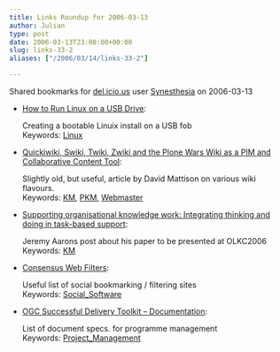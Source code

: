 ```yaml
---
title: Links Roundup for 2006-03-13
author: Julian
type: post
date: 2006-03-13T23:00:00+00:00
slug: links-33-2 
aliases: ["/2006/03/14/links-33-2"]

---
```

Shared bookmarks for [del.icio.us][1] user  [Synesthesia][2] on 2006-03-13

  * [How to Run Linux on a USB Drive][3]:
  
    Creating a bootable Linuix install on a USB fob   
    Keywords: [Linux][4]
  * [Quickiwiki, Swiki, Twiki, Zwiki and the Plone Wars Wiki as a PIM and Collaborative Content Tool][5]:
  
    Slightly old, but useful, article by David Mattison on various wiki flavours.   
    Keywords: [KM][6], [PKM][7], [Webmaster][8]
  * [Supporting organisational knowledge work: Integrating thinking and doing in task-based support][9]:
  
    Jeremy Aarons post about his paper to be presented at OLKC2006   
    Keywords: [KM][6]
  * [Consensus Web Filters][10]:
  
    Useful list of social bookmarking / filtering sites   
    Keywords: [Social_Software][11]
  * [OGC Successful Delivery Toolkit &#8211; Documentation][12]:
  
    List of document specs. for programme management   
    Keywords: [Project_Management][13]

 [1]: https://del.icio.us/
 [2]: https://del.icio.us/synesthesia
 [3]: https://www.althack.com/index.php?option=com_content&task=view&id=24&Itemid=27 "https://www.althack.com/index.php?option=com_content&task=view&id=24&Itemid=27"
 [4]: https://del.icio.us/synesthesia/Linux
 [5]: https://www.infotoday.com/searcher/apr03/mattison.shtml "https://www.infotoday.com/searcher/apr03/mattison.shtml"
 [6]: https://del.icio.us/synesthesia/KM
 [7]: https://del.icio.us/synesthesia/PKM
 [8]: https://del.icio.us/synesthesia/Webmaster
 [9]: https://www.jpaarons.net/dubbings/ "https://www.jpaarons.net/dubbings/"
 [10]: https://www.kk.org/cooltools/archives/001163.php "https://www.kk.org/cooltools/archives/001163.php"
 [11]: https://del.icio.us/synesthesia/Social_Software
 [12]: https://www.ogc.gov.uk/sdtoolkit/reference/documentation/ "https://www.ogc.gov.uk/sdtoolkit/reference/documentation/"
 [13]: https://del.icio.us/synesthesia/Project_Management